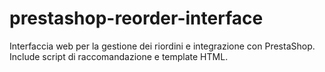 # prestashop-reorder-interface
Interfaccia web per la gestione dei riordini e integrazione con PrestaShop. Include script di raccomandazione e template HTML.

